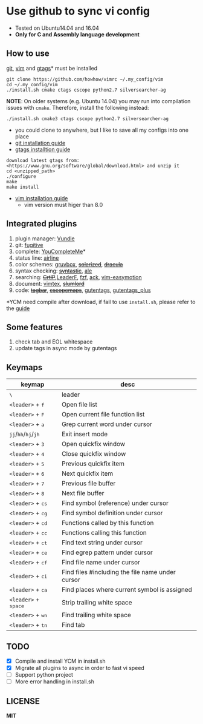 # Use github to sync vi config
- Tested on Ubuntu14.04 and 16.04
- **Only for C and Assembly language development**

## How to use
[git](https://git-scm.com/), [vim](https://github.com/vim/vim) and [gtags](https://www.gnu.org/software/global/global.html)* must be installed
```
git clone https://github.com/howhow/vimrc ~/.my_config/vim
cd ~/.my_config/vim
./install.sh cmake ctags cscope python2.7 silversearcher-ag
```
**NOTE**: On older systems (e.g. Ubuntu 14.04) you may run into compilation
issues with `cmake`. Therefore, install the following instead:
```
./install.sh cmake3 ctags cscope python2.7 silversearcher-ag
```

- you could clone to anywhere, but I like to save all my configs into one place
- [git installation guide](https://gist.github.com/derhuerst/1b15ff4652a867391f03)
- [gtags installtion guide](https://www.gnu.org/software/global/download.html)
```
download latest gtags from: <https://www.gnu.org/software/global/download.html> and unzip it
cd <unzipped_path>
./configure
make
make install
```
- [vim installation guide](https://github.com/Valloric/YouCompleteMe/wiki/Building-Vim-from-source)
  - vim version must higer than 8.0

## Integrated plugins
1. plugin manager: [Vundle](https://github.com/VundleVim/Vundle.vim)
2. git: [fugitive](https://github.com/tpope/vim-fugitive)
3. complete: [YouCompleteMe](https://github.com/Valloric/YouCompleteMe)*
4. status line: [airline](https://github.com/vim-airline/vim-airline)
5. color schemes: [gruvbox](https://github.com/morhetz/gruvbox), ~~[solarized](https://github.com/altercation/solarized)~~, ~~[dracula](https://draculatheme.com/vim/)~~
6. syntax checking: ~~[syntastic](https://github.com/vim-syntastic/syntastic)~~, [ale](https://github.com/w0rp/ale)
7. searching: ~~[CrtlP](https://github.com/ctrlpvim/ctrlp.vim)~~,[LeaderF](https://github.com/Yggdroot/LeaderF), [fzf](https://github.com/junegunn/fzf), [ack](https://github.com/mileszs/ack.vim), [vim-easymotion](https://github.com/easymotion/vim-easymotion)
8. document: [vimtex](https://github.com/lervag/vimtex), ~~[slumlord](https://github.com/scrooloose/vim-slumlord)~~
9. code: ~~[tagbar](https://github.com/majutsushi/tagbar)~~, ~~[cscopemaps](https://github.com/steffanc/cscopemaps.vim)~~, [gutentags](https://github.com/ludovicchabant/vim-gutentags), [gutentags_plus](https://github.com/skywind3000/gutentags_plus)

*YCM need compile after download, if fail to use `install.sh`, please refer to the [guide](https://github.com/Valloric/YouCompleteMe#installation)

## Some features
1. check tab and EOL whitespace
2. update tags in async mode by gutentags

## Keymaps

| keymap | desc |
|--------|------|
| <kbd>\\</kbd> | leader |
| `<leader>` + <kbd>f</kbd> | Open file list |
| `<leader>` + <kbd>F</kbd> | Open current file function list |
| `<leader>` + <kbd>a</kbd> | Grep current word under cursor |
| <kbd>j</kbd><kbd>j</kbd>/<kbd>h</kbd><kbd>h</kbd>/<kbd>h</kbd><kbd>j</kbd>/<kbd>j</kbd><kbd>h</kbd> | Exit insert mode |
| `<leader>` + <kbd>3</kbd> | Open quickfix window |
| `<leader>` + <kbd>4</kbd> | Close quickfix window |
| `<leader>` + <kbd>5</kbd> | Previous quickfix item |
| `<leader>` + <kbd>6</kbd> | Next quickfix item |
| `<leader>` + <kbd>7</kbd> | Previous file buffer |
| `<leader>` + <kbd>8</kbd> | Next file buffer |
| `<leader>` + <kbd>c</kbd><kbd>s</kbd> | Find symbol (reference) under cursor |
| `<leader>` + <kbd>c</kbd><kbd>g</kbd> | Find symbol definition under cursor |
| `<leader>` + <kbd>c</kbd><kbd>d</kbd> | Functions called by this function |
| `<leader>` + <kbd>c</kbd><kbd>c</kbd> | Functions calling this function |
| `<leader>` + <kbd>c</kbd><kbd>t</kbd> | Find text string under cursor |
| `<leader>` + <kbd>c</kbd><kbd>e</kbd> | Find egrep pattern under cursor |
| `<leader>` + <kbd>c</kbd><kbd>f</kbd> | Find file name under cursor |
| `<leader>` + <kbd>c</kbd><kbd>i</kbd> | Find files #including the file name under cursor |
| `<leader>` + <kbd>c</kbd><kbd>a</kbd> | Find places where current symbol is assigned |
| `<leader>` + <kbd>space</kbd> | Strip trailing white space |
| `<leader>` + <kbd>w</kbd><kbd>n</kbd> | Find trailing white space |
| `<leader>` + <kbd>t</kbd><kbd>n</kbd> | Find tab |

## TODO
- [x] Compile and install YCM in install.sh
- [x] Migrate all plugins to async in order to fast vi speed
- [ ] Support python project
- [ ] More error handling in install.sh

## LICENSE
**MIT**
